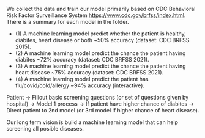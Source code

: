 We collect the data and train our model primarily based on CDC Behavioral Risk Factor Surveillance System https://www.cdc.gov/brfss/index.html. There is a summary for each model in the folder. 
- (1) A machine learning model predict whether the patient is healthy, diabites, heart disease or both ~50% accuracy (dataset: CDC BRFSS 2015). 
- (2) A machine learning model predict the chance the patient having diabites ~72% accuracy (dataset: CDC BRFSS 2021).
- (3) A machine learning model predict the chance the patient having heart disease ~75% accuracy (dataset: CDC BRFSS 2021). 
- (4) A machine learning model predict the patient has flu/covid/cold/allergy ~94% accuracy (interactive).


Patient -> Fillout basic screening questions (or set of questions given by hospital) -> Model 1 process -> If patient have higher chance of diabites -> Direct patient to 2nd model (or 3rd model if higher chance of heart disease).

Our long term vision is build a machine learning model that can help screening all posible diseases. 
